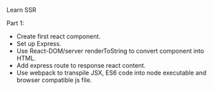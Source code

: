 Learn SSR

Part 1: 
- Create first react component.
- Set up Express.
- Use React-DOM/server renderToString to convert component into HTML.
- Add express route to response react content.
- Use webpack to transpile JSX, ES6 code into node executable and browser compatible js file. 
